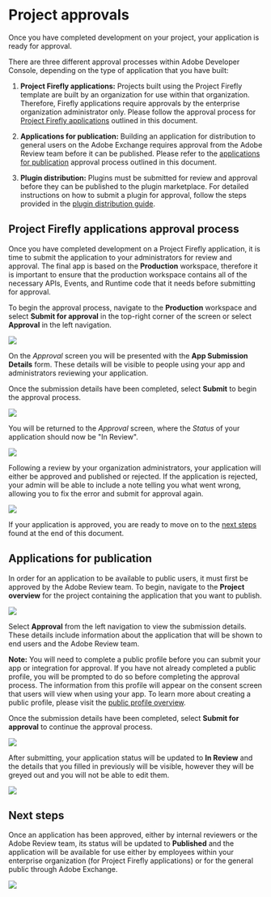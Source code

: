 # Project approvals

Once you have completed development on your project, your application is ready for approval. 

There are three different approval processes within Adobe Developer Console, depending on the type of application that you have built:

1. **Project Firefly applications:** Projects built using the Project Firefly template are built by an organization for use within that organization. Therefore, Firefly applications require approvals by the enterprise organization administrator only. Please follow the approval process for [Project Firefly applications](#project-firefly-applications-approval-process) outlined in this document.

2. **Applications for publication:** Building an application for distribution to general users on the Adobe Exchange requires approval from the Adobe Review team before it can be published. Please refer to the [applications for publication](#applications-for-publication) approval process outlined in this document.

3. **Plugin distribution:** Plugins must be submitted for review and approval before they can be published to the plugin marketplace. For detailed instructions on how to submit a plugin for approval, follow the steps provided in the [plugin distribution guide](../plugins/plugin-distribution.md).

## Project Firefly applications approval process

Once you have completed development on a Project Firefly application, it is time to submit the application to your administrators for review and approval. The final app is based on the **Production** workspace, therefore it is important to ensure that the production workspace contains all of the necessary APIs, Events, and Runtime code that it needs before submitting for approval.

To begin the approval process, navigate to the **Production** workspace and select **Submit for approval** in the top-right corner of the screen or select **Approval** in the left navigation.

![](../../images/approval-production-overview.png)

On the *Approval* screen you will be presented with the **App Submission Details** form. These details will be visible to people using your app and administrators reviewing your application.

Once the submission details have been completed, select **Submit** to begin the approval process.

![](../../images/approval-app-submission-details.png)

You will be returned to the *Approval* screen, where the *Status* of your application should now be "In Review".

![](../../images/approval-in-review.png)

Following a review by your organization administrators, your application will either be approved and published or rejected. If the application is rejected, your admin will be able to include a note telling you what went wrong, allowing you to fix the error and submit for approval again.

![](../../images/approval-app-rejected.png)

If your application is approved, you are ready to move on to the [next steps](#next-steps) found at the end of this document.

## Applications for publication

In order for an application to be available to public users, it must first be approved by the Adobe Review team. To begin, navigate to the **Project overview** for the project containing the application that you want to publish.

![](../../images/approval-empty-project.png)

Select **Approval** from the left navigation to view the submission details. These details include information about the application that will be shown to end users and the Adobe Review team. 

**Note:** You will need to complete a public profile before you can submit your app or integration for approval. If you have not already completed a public profile, you will be prompted to do so before completing the approval process. The information from this profile will appear on the consent screen that users will view when using your app. To learn more about creating a public profile, please visit the [public profile overview](../public-profile.md).

Once the submission details have been completed, select **Submit for approval** to continue the approval process.

![](../../images/approval-submit-for-approval.png)

After submitting, your application status will be updated to **In Review** and the details that you filled in previously will be visible, however they will be greyed out and you will not be able to edit them. 

![](../../images/approval-public-profile-in-review.png)

## Next steps

Once an application has been approved, either by internal reviewers or the Adobe Review team, its status will be updated to **Published** and the application will be available for use either by employees within your enterprise organization (for Project Firefly applications) or for the general public through Adobe Exchange.

![](../../images/approval-public-profile-published.png)